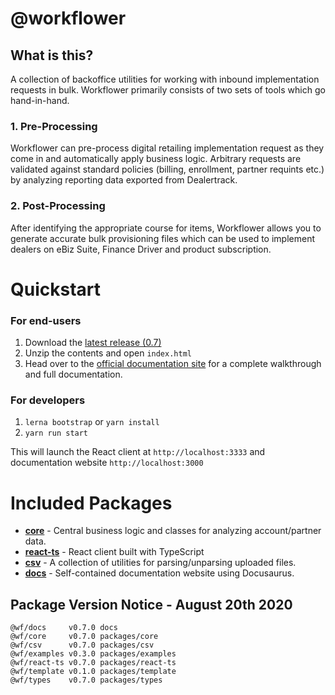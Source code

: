 # @workflower

## What is this?

A collection of backoffice utilities for working with inbound implementation requests in bulk. Workflower primarily consists of two sets of tools which go hand-in-hand.

### 1. Pre-Processing
Workflower can pre-process digital retailing implementation request as they come in and automatically apply business logic. Arbitrary requests are validated against standard policies (billing, enrollment, partner  requints etc.) by analyzing reporting data exported from Dealertrack.

### 2. Post-Processing
After identifying the appropriate course for items, Workflower allows you to generate accurate bulk provisioning files which can be used to implement dealers on eBiz Suite, Finance Driver and product subscription.


# Quickstart

### For end-users

1. Download the [latest release (0.7)](https://ghe.coxautoinc.com/Darin-Cassler/workflower-monorepo/releases/download/0.7/workflower-portable-0.7-dist.zip)
2. Unzip the contents and open `index.html`
3. Head over to the [official documentation site](https://pages.ghe.coxautoinc.com/Darin-Cassler/workflower-monorepo/) for a complete walkthrough and full documentation.


### For developers

1. `lerna bootstrap` or `yarn install`
2. `yarn run start`

This will launch the React client at `http://localhost:3333` and documentation website `http://localhost:3000`


# Included Packages

- **[core](https://ghe.coxautoinc.com/Darin-Cassler/workflower-monorepo/tree/master/packages/core)** - Central business logic and classes for analyzing account/partner data.
- **[react-ts](https://ghe.coxautoinc.com/Darin-Cassler/workflower-monorepo/tree/master/packages/react-ts)** - React client built with TypeScript
- **[csv](https://ghe.coxautoinc.com/Darin-Cassler/workflower-monorepo/tree/master/packages/csv)** - A collection of utilities for parsing/unparsing uploaded files.
- **[docs](https://ghe.coxautoinc.com/Darin-Cassler/workflower-monorepo/tree/master/docs)** - Self-contained documentation website using Docusaurus.




## Package Version Notice - August 20th 2020

```
@wf/docs     v0.7.0 docs
@wf/core     v0.7.0 packages/core
@wf/csv      v0.7.0 packages/csv
@wf/examples v0.3.0 packages/examples
@wf/react-ts v0.7.0 packages/react-ts
@wf/template v0.1.0 packages/template
@wf/types    v0.7.0 packages/types
```


